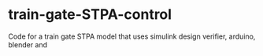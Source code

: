 # train-gate-STPA-control
Code for a train gate STPA model that uses simulink design verifier, arduino, blender and 
